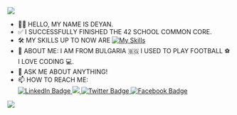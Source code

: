 ![](https://komarev.com/ghpvc/?username=ddyankov28&color=red)
- 🙋‍♂️ HELLO, MY NAME IS DEYAN.
- ✅ I SUCCESSFULLY FINISHED THE 42 SCHOOL COMMON CORE.
- 🛠️ MY SKILLS UP TO NOW ARE
  [![My Skills](https://skillicons.dev/icons?i=c,cpp,js,html,css,py,docker,wordpress,vscode,bash,vim,linux,github)](https://skillicons.dev)
- 🤖 ABOUT ME: I AM FROM BULGARIA 🇧🇬 I USED TO PLAY FOOTBALL ⚽️ I LOVE CODING 💻.
- 💬 ASK ME ABOUT ANYTHING!
- 📫 HOW TO REACH ME: <div id="badges">
  <a href="https://www.linkedin.com/in/ddyankov23">
    <img src="https://img.shields.io/badge/LinkedIn-blue?style=for-the-badge&logo=linkedin&logoColor=white" alt="LinkedIn Badge"/>
  </a>
  <a href="https://www.instagram.com/deyandyankov23/">
    <img src="https://img.shields.io/badge/Instagram-%23E4405F.svg?style=for-the-badge&logo=Instagram&logoColor=white"/>
  </a>
  <a href="https://twitter.com/ddyankov23">
    <img src="https://img.shields.io/badge/Twitter-blue?style=for-the-badge&logo=twitter&logoColor=white" alt="Twitter Badge"/>
  </a>
  <a href="https://www.facebook.com/ymcmmb/">
    <img src="https://img.shields.io/badge/Facebook-blue?style=for-the-badge&logo=facebook&logoColor=white" alt="Facebook Badge"/>
  </a>
</div>
<img src="https://github-readme-stats.vercel.app/api/top-langs?username=ddyankov28&layout=compact&theme=dark"/>

